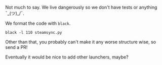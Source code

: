 Not much to say. We live dangerously so we don't have tests or anything ¯\_(ツ)_/¯.

We format the code with `black`.

```console
black -l 110 steamsync.py
```

Other than that, you probably can't make it any worse structure wise, so send a 
PR!

Eventually it would be nice to add other launchers, maybe?